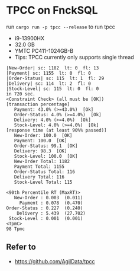 # TPCC on FnckSQL
run `cargo run -p tpcc --release` to run tpcc

- i9-13900HX
- 32.0 GB
- YMTC PC411-1024GB-B
- Tips: TPCC currently only supports single thread
```shell
|New-Order| sc: 1182  lt: 0  fl: 13
|Payment| sc: 1155  lt: 0  fl: 0
|Order-Status| sc: 115  lt: 1  fl: 29
|Delivery| sc: 114  lt: 2  fl: 0
|Stock-Level| sc: 115  lt: 0  fl: 0
in 720 sec.
<Constraint Check> (all must be [OK])
[transaction percentage]
   Payment: 43.0% (>=43.0%)  [Ok]
   Order-Status: 4.0% (>=4.0%)  [Ok]
   Delivery: 4.0% (>=4.0%)  [Ok]
   Stock-Level: 4.0% (>=4.0%)  [Ok]
[response time (at least 90%% passed)]
   New-Order: 100.0  [OK]
   Payment: 100.0  [OK]
   Order-Status: 99.1  [OK]
   Delivery: 98.3  [OK]
   Stock-Level: 100.0  [OK]
   New-Order Total: 1182
   Payment Total: 1155
   Order-Status Total: 116
   Delivery Total: 116
   Stock-Level Total: 115

<90th Percentile RT (MaxRT)>
   New-Order : 0.003  (0.011)
     Payment : 0.078  (0.470)
Order-Status : 0.227  (0.240)
    Delivery : 5.439  (27.702)
 Stock-Level : 0.001  (0.001)
<TpmC>
98 Tpmc
```

## Refer to
- https://github.com/AgilData/tpcc